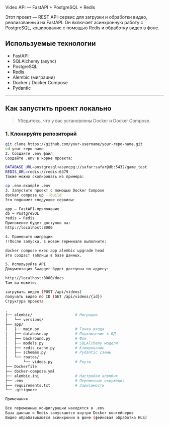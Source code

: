 Video API — FastAPI + PostgreSQL + Redis

Этот проект — REST API-сервис для загрузки и обработки видео, реализованный на FastAPI. Он включает асинхронную работу с PostgreSQL, кэширование с помощью Redis и обработку видео в фоне.

## Используемые технологии

- FastAPI
- SQLAlchemy (async)
- PostgreSQL
- Redis
- Alembic (миграции)
- Docker / Docker Compose
- Pydantic

---

## Как запустить проект локально

> Убедитесь, что у вас установлены Docker и Docker Compose.

### 1. Клонируйте репозиторий

```bash
git clone https://github.com/your-username/your-repo-name.git
cd your-repo-name
2. Создайте .env файл
Создайте .env в корне проекта:

DATABASE_URL=postgresql+asyncpg://safar:safar@db:5432/game_test
REDIS_URL=redis://redis:6379
Также можно скопировать из примера:

cp .env.example .env
3. Запустите проект с помощью Docker Compose
docker compose up --build
Это поднимет следующие сервисы:

app — FastAPI-приложение
db — PostgreSQL
redis — Redis
Приложение будет доступно на:
http://localhost:8000

4. Примените миграции
!!После запуска, в новом терминале выполните:

docker compose exec app alembic upgrade head
Это создаст таблицы в базе данных.

5. Используйте API
Документация Swagger будет доступна по адресу:

http://localhost:8000/docs
Там вы можете:

загружать видео (POST /api/videos)
получать видео по ID (GET /api/videos/{id})
Структура проекта

.
├── alembic/                   # Миграции
│   └── versions/
├── app/
│   ├── main.py                # Точка входа
│   ├── database.py            # Подключение к БД
│   ├── backround.py           # Фон
│   ├── models.py              # SQLAlchemy модели
│   ├── redis_cache.py         # Кэширование
│   ├── schemas.py             # Pydantic сземы
│   └── routes/
│       └── videos.py          # Роуты
├── Dockerfile
├── docker-compose.yml
├── alembic.ini                # Настройки алембик
├── .env                       # Переменные окружения
├── requirements.txt           # Зависимости
└── .gitignore

Примечания

Все переменные конфигурации находятся в .env
База данных и Redis запускаются внутри Docker контейнеров
Видео обрабатываются асинхронно в фоне (фейковая обработка HLS)
